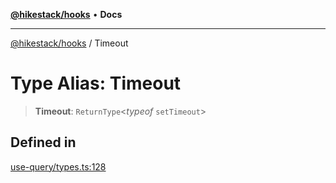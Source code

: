 [**@hikestack/hooks**](/official/reference/hooks/index.md) • **Docs**

***

[@hikestack/hooks](/official/reference/hooks/globals.md) / Timeout

# Type Alias: Timeout

> **Timeout**: `ReturnType`\<*typeof* `setTimeout`\>

## Defined in

[use-query/types.ts:128](https://github.com/hikestack/hike/blob/be0a5d8b5244742be2e4135d1259238afe0eda85/packages/hooks/src/use-query/types.ts#L128)
